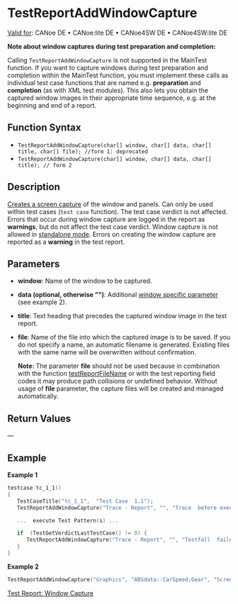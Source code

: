 # TestReportAddWindowCapture

[Valid for](../../../Shared/FeatureAvailability.md): CANoe DE • CANoe:lite DE • CANoe4SW DE • CANoe4SW:lite DE

**Note about window captures during test preparation and completion:**

Calling `TestReportAddWindowCapture` is not supported in the MainTest function. If you want to capture windows during test preparation and completion within the MainTest function, you must implement these calls as individual test case functions that are named e.g. **preparation** and **completion** (as with XML test modules). This also lets you obtain the captured window images in their appropriate time sequence, e.g. at the beginning and end of a report.

## Function Syntax

- `TestReportAddWindowCapture(char[] window, char[] data, char[] title, char[] file); //form 1: deprecated`
- `TestReportAddWindowCapture(char[] window, char[] data, char[] title); // form 2`

## Description

[Creates a screen capture](../../../CANoeCANalyzer/Test/TestReport/TestReportWindowCapture.md) of the window and panels. Can only be used within test cases (`test case` function). The test case verdict is not affected. Errors that occur during window capture are logged in the report as **warnings**, but do not affect the test case verdict. Window capture is not allowed in [standalone mode](../../../CANoeCANalyzer/RTSetup/StandaloneMode/StandaloneModeConcept.md). Errors on creating the window capture are reported as a **warning** in the test report.

## Parameters

- **window**: Name of the window to be captured.
- **data (optional, otherwise "")**: Additional [window specific parameter](../../../CANoeCANalyzer/Test/TestReport/TestReportWindowCapture.md) (see example 2).
- **title**: Text heading that precedes the captured window image in the test report.
- **file**: Name of the file into which the captured image is to be saved. If you do not specify a name, an automatic filename is generated. Existing files with the same name will be overwritten without confirmation.

  **Note**: The parameter **file** should not be used because in combination with the function [testReportFileName](CAPLfunctionTestReportFileName.md) or with the test reporting field codes it may produce path collisions or undefined behavior. Without usage of **file** parameter, the capture files will be created and managed automatically.

## Return Values

—

## Example

**Example 1**

```c
testcase tc_1_1()
{
   TestCaseTitle("tc_1_1",  "Test Case  1.1");
   TestReportAddWindowCapture("Trace - Report", "", "Trace  before execution of test case:", "tc-1.1-trace-before");

   ...  execute Test Pattern(s) ...

   if  (TestGetVerdictLastTestCase() != 0) {
      TestReportAddWindowCapture("Trace - Report", "", "Testfall  failed. Trace am  Ende:", "tc-1.1-trace-after");
   }
}
```

**Example 2**

```c
TestReportAddWindowCapture("Graphics", "ABSdata::CarSpeed;Gear", "Screenshot of Graphic window");
```

[Test Report: Window Capture](../../../CANoeCANalyzer/Test/TestReport/TestReportWindowCapture.md)
